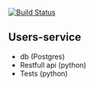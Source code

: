 [![Build Status](https://travis-ci.org/jbjouvin/usersTDDC.svg?branch=master)](https://travis-ci.org/jbjouvin/TDDC)

## Users-service

- db (Postgres)
- Restfull api (python)
- Tests (python)
